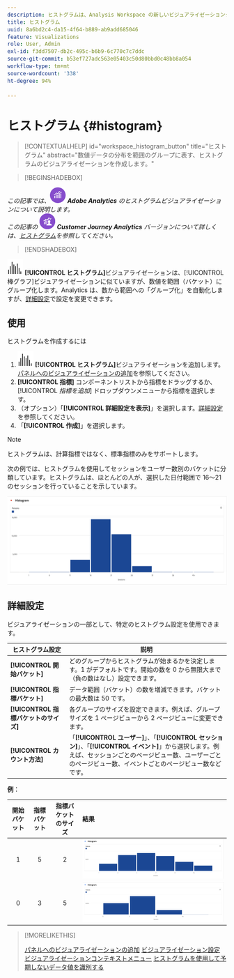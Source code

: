 ```yaml
---
description: ヒストグラムは、Analysis Workspace の新しいビジュアライゼーションタイプです。
title: ヒストグラム
uuid: 8a6bd2c4-da15-4f64-b889-ab9add685046
feature: Visualizations
role: User, Admin
exl-id: f3dd7507-db2c-495c-b6b9-6c770c7c7ddc
source-git-commit: b53ef727adc563e05403c50d80bbd0c48bb8a054
workflow-type: tm+mt
source-wordcount: '338'
ht-degree: 94%

---
```


# ヒストグラム {#histogram}

<!-- markdownlint-disable MD034 -->

>[!CONTEXTUALHELP]
>id="workspace_histogram_button"
>title="ヒストグラム"
>abstract="数値データの分布を範囲のグループに表す、ヒストグラムのビジュアライゼーションを作成します。"

<!-- markdownlint-enable MD034 -->


>[!BEGINSHADEBOX]

_この記事では、_![AdobeAnalytics](/help/assets/icons/AdobeAnalytics.svg) _**Adobe Analytics** のヒストグラムビジュアライゼーションについて説明します。_<br/>_この記事の_ ![CustomerJourneyAnalytics](/help/assets/icons/CustomerJourneyAnalytics.svg) _**Customer Journey Analytics** バージョンについて詳しくは、[ヒストグラム](https://experienceleague.adobe.com/ja/docs/analytics-platform/using/cja-workspace/visualizations/histogram)を参照してください。_

>[!ENDSHADEBOX]


![ヒストグラム](/help/assets/icons/Histogram.svg) **[!UICONTROL ヒストグラム]**&#x200B;ビジュアライゼーションは、[!UICONTROL 棒グラフ]ビジュアライゼーションに似ていますが、数値を範囲（バケット）にグループ化します。Analytics は、数から範囲への「グループ化」を自動化しますが、[詳細設定](#advanced-settings)で設定を変更できます。

## 使用

ヒストグラムを作成するには

1. ![ヒストグラム](/help/assets/icons/Histogram.svg) **[!UICONTROL ヒストグラム]**&#x200B;ビジュアライゼーションを追加します。[パネルへのビジュアライゼーションの追加](freeform-analysis-visualizations.md#add-visualizations-to-a-panel)を参照してください。
1. **[!UICONTROL 指標]** コンポーネントリストから指標をドラッグするか、[!UICONTROL *指標を追加*] ドロップダウンメニューから指標を選択します。
1. （オプション）「**[!UICONTROL 詳細設定を表示]**」を選択します。[詳細設定](#advanced-settings)を参照してください。
1. 「**[!UICONTROL 作成]**」を選択します。

>[!NOTE]
>
>ヒストグラムは、計算指標ではなく、標準指標のみをサポートします。

次の例では、ヒストグラムを使用してセッションをユーザー数別のバケットに分類しています。ヒストグラムは、ほとんどの人が、選択した日付範囲で 16～21 のセッションを行っていることを示しています。

![](assets/histogram.png)

## 詳細設定

ビジュアライゼーションの一部として、特定のヒストグラム設定を使用できます。

| ヒストグラム設定 | 説明 |
|---|---|
| **[!UICONTROL 開始バケット]** | どのグループからヒストグラムが始まるかを決定します。1 がデフォルトです。開始の数を 0 から無限大まで（負の数はなし）設定できます。 |
| **[!UICONTROL 指標バケット]** | データ範囲（バケット）の数を増減できます。バケットの最大数は 50 です。 |
| **[!UICONTROL 指標バケットのサイズ]** | 各グループのサイズを設定できます。例えば、グループサイズを 1 ページビューから 2 ページビューに変更できます。 |
| **[!UICONTROL カウント方法]** | 「**[!UICONTROL ユーザー]**」、「**[!UICONTROL セッション]**」、「**[!UICONTROL イベント]**」から選択します。例えば、セッションごとのページビュー数、ユーザーごとのページビュー数、イベントごとのページビュー数などです。 |

<!--Russ or Meike - Check Hit Type link above. -->

**例**：

| 開始バケット | 指標バケット | 指標バケットのサイズ | 結果 |
|:----:|:--:|:--:|:--|
| 1 | 5 | 2 | ![ヒストグラム、開始バケット 1、指標バケット 5、指標バケットのサイズ 2](assets/histogram-1-5-2.png) |
| 0 | 3 | 5 | ![ヒストグラム、開始バケット 0、指標バケット 3、指標バケットのサイズ 5](assets/histogram-0-3-5.png) |

>[!MORELIKETHIS]
>
>[パネルへのビジュアライゼーションの追加](/help/analyze/analysis-workspace/visualizations/freeform-analysis-visualizations.md#add-visualizations-to-a-panel)
>[ビジュアライゼーション設定](/help/analyze/analysis-workspace/visualizations/freeform-analysis-visualizations.md#settings)
>[ビジュアライゼーションコンテキストメニュー](/help/analyze/analysis-workspace/visualizations/freeform-analysis-visualizations.md#context-menu)
>[ヒストグラムを使用して予期しないデータ値を識別する](https://experienceleaguecommunities.adobe.com/t5/adobe-analytics-blogs/using-histograms-to-identify-unexpected-data-values/ba-p/596168)

